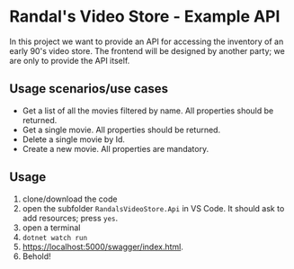 # Randal's Video Store - Example API

In this project we want to provide an API for accessing the inventory of an early 90's video store. The frontend will be designed by another party; we are only to provide the API itself.

## Usage scenarios/use cases

- Get a list of all the movies filtered by name. All properties should be returned.
- Get a single movie. All properties should be returned.
- Delete a single movie by Id.
- Create a new movie. All properties are mandatory.

## Usage

1. clone/download the code
2. open the subfolder `RandalsVideoStore.Api` in VS Code. It should ask to add resources; press `yes`.
3. open a terminal
4. `dotnet watch run`
5. <https://localhost:5000/swagger/index.html>.
6. Behold!